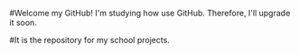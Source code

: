 #Welcome my GitHub! I'm studying how use GitHub. Therefore, I'll upgrade it soon.

#It is the repository for my school projects.


